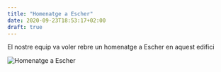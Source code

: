 ```yaml
---
title: "Homenatge a Escher"
date: 2020-09-23T18:53:17+02:00
draft: true
---
```


El nostre equip va voler rebre un homenatge a Escher en aquest
	edifici

![Homenatge a Escher](/projectes/projecte2.jpeg)
